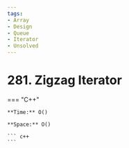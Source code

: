 ```yaml
---
tags:
- Array
- Design
- Queue
- Iterator
- Unsolved
---
```



# 281. Zigzag Iterator

=== "C++"

    **Time:** O()

    **Space:** O()

    ``` c++
    ```